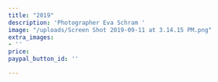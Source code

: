 ```yaml
---
title: "2019"
description: 'Photographer Eva Schram '
image: "/uploads/Screen Shot 2019-09-11 at 3.14.15 PM.png"
extra_images:
- ''
price: 
paypal_button_id: ''

---
```

